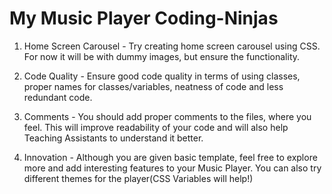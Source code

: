 # My Music Player Coding-Ninjas
1. Home Screen Carousel  - Try creating home screen carousel using CSS. For now it will be with dummy images, but ensure the functionality. 

2. Code Quality - Ensure good code quality in terms of using classes, proper names for classes/variables, neatness of code and less redundant code.

3. Comments - You should add proper comments to the files, where you feel. This will improve readability of your code and will also help Teaching Assistants to understand it better. 

4. Innovation - Although you are given basic template, feel free to explore more and add interesting features to your Music Player. You can also try different themes for the player(CSS Variables will help!) 
